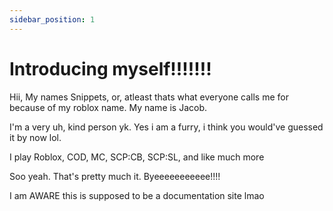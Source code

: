```yaml
---
sidebar_position: 1
---
```


# Introducing myself!!!!!!!

Hii, My names Snippets, or, atleast thats what everyone calls me for because of my roblox name. My name is Jacob.

I'm a very uh, kind person yk. Yes i am a furry, i think you would've guessed it by now lol.

I play Roblox, COD, MC, SCP:CB, SCP:SL, and like much more

Soo yeah. That's pretty much it. Byeeeeeeeeeee!!!!

I am AWARE this is supposed to be a documentation site lmao
